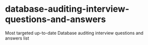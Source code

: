 # database-auditing-interview-questions-and-answers
Most targeted up-to-date Database auditing interview questions and answers list
